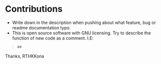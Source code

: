 # Contributions

* Write down in the description when pushing about what feature, bug or readme documentation typo.
* This is open source software with GNU licensing. Try to describe the function of new code as a comment. I.E:
> `##`

Thanks,
RTHKKona
